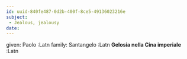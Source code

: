 ```yaml
---
id: uuid-840fe487-0d2b-400f-8ce5-49136023216e
subject: 
 - Jealous, jealousy
date: 
---
```


given: Paolo :Latn
family: Santangelo :Latn
**Gelosia nella Cina imperiale** :Latn